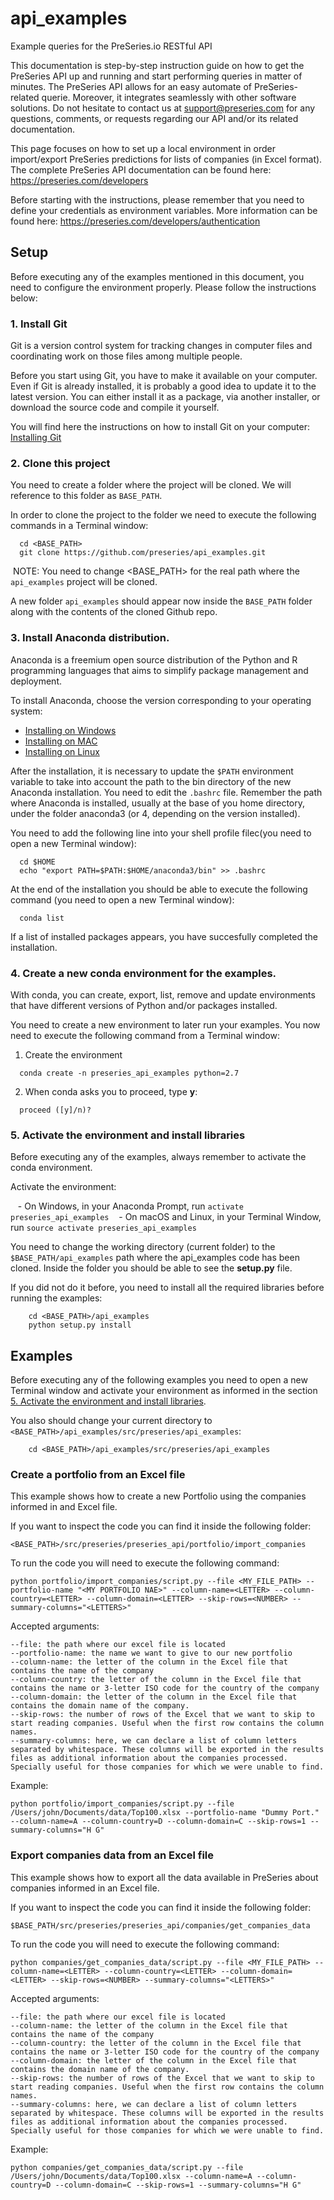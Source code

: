 # api_examples

Example queries for the PreSeries.io RESTful API

This documentation is step-by-step instruction guide on how to get the PreSeries API up and running and start performing queries in matter of minutes. The PreSeries API allows for an easy automate of PreSeries-related querie. Moreover, it integrates seamlessly with other software solutions. Do not hesitate to contact us at support@preseries.com for any questions, comments, or requests regarding our API and/or its related documentation.

This page focuses on how to set up a local environment in order import/export PreSeries predictions for lists of companies (in Excel format). The complete PreSeries API documentation can be found here: https://preseries.com/developers

Before starting with the instructions, please remember that you need to define your credentials as environment variables. More information can be found here: https://preseries.com/developers/authentication


## Setup

Before executing any of the examples mentioned in this document, you need to configure the environment properly. Please follow the instructions below:

### 1. Install Git

Git is a version control system for tracking changes in computer files and coordinating work on those files among multiple people.

Before you start using Git, you have to make it available on your computer. Even if Git is already installed, it is probably a good idea to update it to the latest version. You can either install it as a package, via another installer, or download the source code and compile it yourself.

You will find here the instructions on how to install Git on your computer: [Installing Git](https://git-scm.com/book/en/v2/Getting-Started-Installing-Git)


### 2. Clone this project

You need to create a folder where the project will be cloned. We will reference to this folder as ```BASE_PATH```.

In order to clone the project to the folder we need to execute the following commands in a Terminal window:

  
```{bash}
  cd <BASE_PATH>
  git clone https://github.com/preseries/api_examples.git
```

  NOTE: You need to change <BASE_PATH> for the real path where the `api_examples` project will be cloned.

A new folder ```api_examples``` should appear now inside the ```BASE_PATH``` folder along with the contents of the cloned Github repo.

### 3. Install Anaconda distribution. 

Anaconda is a freemium open source distribution of the Python and R programming languages that aims to simplify package management and deployment.
  
To install Anaconda, choose the version corresponding to your operating system:
  
  - [Installing on Windows](https://conda.io/docs/user-guide/install/windows.html)
  - [Installing on MAC](https://conda.io/docs/user-guide/install/macos.html)
  - [Installing on Linux](https://conda.io/docs/user-guide/install/linux.html)

After the installation, it is necessary to update the ```$PATH``` environment variable to take into account the path to the bin directory of the new Anaconda installation. You need to edit the ```.bashrc``` file. Remember the path where Anaconda is installed, usually at the base of you home directory, under the folder anaconda3 (or 4, depending on the version installed).

You need to add the following line into your shell profile filec(you need to open a new Terminal window):

```{bash}
  cd $HOME
  echo "export PATH=$PATH:$HOME/anaconda3/bin" >> .bashrc
```

At the end of the installation you should be able to execute the following command (you need to open a new Terminal window):
  
```{bash}
  conda list
```

If a list of installed packages appears, you have succesfully completed the installation.
  
### 4. Create a new conda environment for the examples.

With conda, you can create, export, list, remove and update environments that have different versions of Python and/or packages installed.

You need to create a new environment to later run your examples. You now need to execute the following command from a Terminal window:


1. Create the environment

  ```{bash}
    conda create -n preseries_api_examples python=2.7
  ```
2. When conda asks you to proceed, type __y__:

  ```{bash}
    proceed ([y]/n)?
  ```
  
### 5. Activate the environment and install libraries
 
Before executing any of the examples, always remember to activate the conda environment. 

Activate the environment:

    - On Windows, in your Anaconda Prompt, run ```activate preseries_api_examples```
    - On macOS and Linux, in your Terminal Window, run ```source activate preseries_api_examples```

You need to change the working directory (current folder) to the ```$BASE_PATH/api_examples``` path where the api_examples code has been cloned. Inside the folder you should be able to see the __setup.py__ file.

If you did not do it before, you need to install all the required libraries before running the examples:

  ```{bash}
      cd <BASE_PATH>/api_examples
      python setup.py install
  ```


## Examples

Before executing any of the following examples you need to open a new Terminal window and activate your environment as informed in the section [5. Activate the environment and install libraries](#5-activate-the-environment-and-install-libraries).

You also should change your current directory to ```<BASE_PATH>/api_examples/src/preseries/api_examples```:

  ```{bash}
      cd <BASE_PATH>/api_examples/src/preseries/api_examples
  ```
  
### Create a portfolio from an Excel file

This example shows how to create a new Portfolio using the companies informed in and Excel file. 

If you want to inspect the code you can find it inside the following folder:

```{bash}
<BASE_PATH>/src/preseries/preseries_api/portfolio/import_companies
```

To run the code you will need to execute the following command:

```{bash}
python portfolio/import_companies/script.py --file <MY_FILE_PATH> --portfolio-name "<MY PORTFOLIO NAE>" --column-name=<LETTER> --column-country=<LETTER> --column-domain=<LETTER> --skip-rows=<NUMBER> --summary-columns="<LETTERS>"
```

Accepted arguments:

    --file: the path where our excel file is located
    --portfolio-name: the name we want to give to our new portfolio
    --column-name: the letter of the column in the Excel file that contains the name of the company
    --column-country: the letter of the column in the Excel file that contains the name or 3-letter ISO code for the country of the company
    --column-domain: the letter of the column in the Excel file that contains the domain name of the company.
    --skip-rows: the number of rows of the Excel that we want to skip to start reading companies. Useful when the first row contains the column names.
    --summary-columns: here, we can declare a list of column letters separated by whitespace. These columns will be exported in the results files as additional information about the companies processed. Specially useful for those companies for which we were unable to find.

Example:

```{bash}
python portfolio/import_companies/script.py --file /Users/john/Documents/data/Top100.xlsx --portfolio-name "Dummy Port." --column-name=A --column-country=D --column-domain=C --skip-rows=1 --summary-columns="H G"
```

### Export companies data from an Excel file

This example shows how to export all the data available in PreSeries about companies informed in an Excel file. 

If you want to inspect the code you can find it inside the following folder:

```{bash}
$BASE_PATH/src/preseries/preseries_api/companies/get_companies_data
```

To run the code you will need to execute the following command:

```{bash}
python companies/get_companies_data/script.py --file <MY_FILE_PATH> --column-name=<LETTER> --column-country=<LETTER> --column-domain=<LETTER> --skip-rows=<NUMBER> --summary-columns="<LETTERS>"
```

Accepted arguments:

    --file: the path where our excel file is located
    --column-name: the letter of the column in the Excel file that contains the name of the company
    --column-country: the letter of the column in the Excel file that contains the name or 3-letter ISO code for the country of the company
    --column-domain: the letter of the column in the Excel file that contains the domain name of the company.
    --skip-rows: the number of rows of the Excel that we want to skip to start reading companies. Useful when the first row contains the column names.
    --summary-columns: here, we can declare a list of column letters separated by whitespace. These columns will be exported in the results files as additional information about the companies processed. Specially useful for those companies for which we were unable to find.

Example:

```{bash}
python companies/get_companies_data/script.py --file /Users/john/Documents/data/Top100.xlsx --column-name=A --column-country=D --column-domain=C --skip-rows=1 --summary-columns="H G"
```

